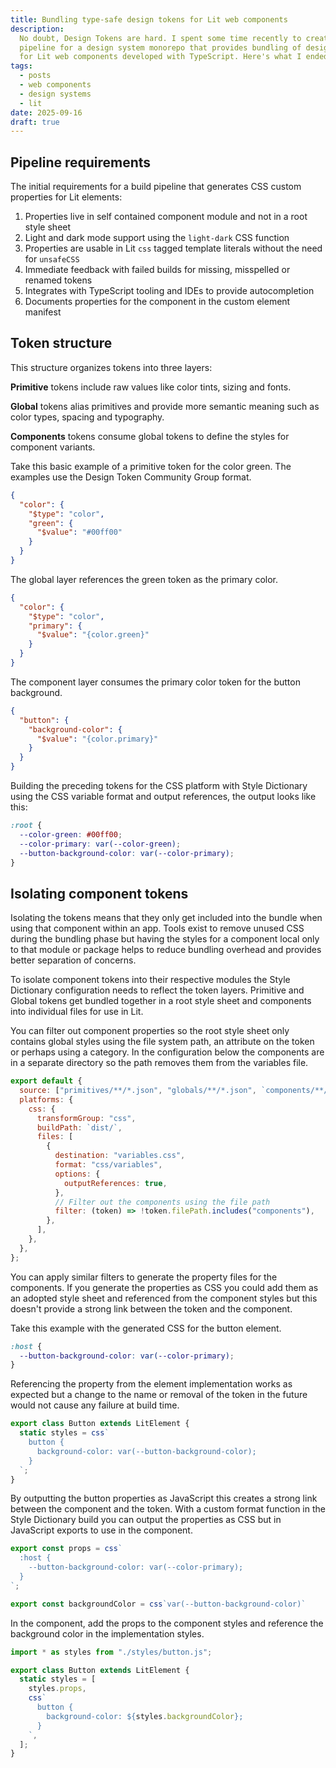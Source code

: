 ```yaml
---
title: Bundling type-safe design tokens for Lit web components
description:
  No doubt, Design Tokens are hard. I spent some time recently to create a build
  pipeline for a design system monorepo that provides bundling of design tokens
  for Lit web components developed with TypeScript. Here's what I ended up with.
tags:
  - posts
  - web components
  - design systems
  - lit
date: 2025-09-16
draft: true
---
```


## Pipeline requirements

The initial requirements for a build pipeline that generates CSS custom
properties for Lit elements:

1. Properties live in self contained component module and not in a root style
   sheet
1. Light and dark mode support using the `light-dark` CSS function
1. Properties are usable in Lit `css` tagged template literals without the need
   for `unsafeCSS`
1. Immediate feedback with failed builds for missing, misspelled or renamed
   tokens
1. Integrates with TypeScript tooling and IDEs to provide autocompletion
1. Documents properties for the component in the custom element manifest

## Token structure

This structure organizes tokens into three layers:

**Primitive** tokens include raw values like color tints, sizing and fonts.

**Global** tokens alias primitives and provide more semantic meaning such as
color types, spacing and typography.

**Components** tokens consume global tokens to define the styles for component
variants.

Take this basic example of a primitive token for the color green. The examples
use the Design Token Community Group format.

```json
{
  "color": {
    "$type": "color",
    "green": {
      "$value": "#00ff00"
    }
  }
}
```

The global layer references the green token as the primary color.

```json
{
  "color": {
    "$type": "color",
    "primary": {
      "$value": "{color.green}"
    }
  }
}
```

The component layer consumes the primary color token for the button background.

```json
{
  "button": {
    "background-color": {
      "$value": "{color.primary}"
    }
  }
}
```

Building the preceding tokens for the CSS platform with Style Dictionary using
the CSS variable format and output references, the output looks like this:

```css
:root {
  --color-green: #00ff00;
  --color-primary: var(--color-green);
  --button-background-color: var(--color-primary);
}
```

## Isolating component tokens

Isolating the tokens means that they only get included into the bundle when
using that component within an app. Tools exist to remove unused CSS during the
bundling phase but having the styles for a component local only to that module
or package helps to reduce bundling overhead and provides better separation of
concerns.

To isolate component tokens into their respective modules the Style Dictionary
configuration needs to reflect the token layers. Primitive and Global tokens get
bundled together in a root style sheet and components into individual files for
use in Lit.

You can filter out component properties so the root style sheet only contains
global styles using the file system path, an attribute on the token or perhaps
using a category. In the configuration below the components are in a separate
directory so the path removes them from the variables file.

```js
export default {
  source: ["primitives/**/*.json", "globals/**/*.json", `components/**/*.json`],
  platforms: {
    css: {
      transformGroup: "css",
      buildPath: `dist/`,
      files: [
        {
          destination: "variables.css",
          format: "css/variables",
          options: {
            outputReferences: true,
          },
          // Filter out the components using the file path
          filter: (token) => !token.filePath.includes("components"),
        },
      ],
    },
  },
};
```

You can apply similar filters to generate the property files for the components.
If you generate the properties as CSS you could add them as an adopted style
sheet and referenced from the component styles but this doesn't provide a strong
link between the token and the component.

Take this example with the generated CSS for the button element.

```css
:host {
  --button-background-color: var(--color-primary);
}
```

Referencing the property from the element implementation works as expected but a
change to the name or removal of the token in the future would not cause any
failure at build time.

```js
export class Button extends LitElement {
  static styles = css`
    button {
      background-color: var(--button-background-color);
    }
  `;
}
```

By outputting the button properties as JavaScript this creates a strong link
between the component and the token. With a custom format function in the Style
Dictionary build you can output the properties as CSS but in JavaScript exports
to use in the component.

```js
export const props = css`
  :host {
    --button-background-color: var(--color-primary);
  }
`;

export const backgroundColor = css`var(--button-background-color)`
```

In the component, add the props to the component styles and reference the
background color in the implementation styles.

```js
import * as styles from "./styles/button.js";

export class Button extends LitElement {
  static styles = [
    styles.props,
    css`
      button {
        background-color: ${styles.backgroundColor};
      }
    `,
  ];
}
```

